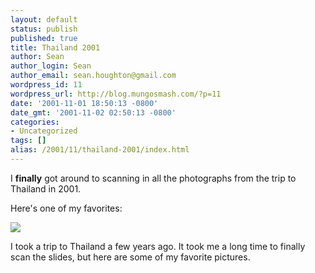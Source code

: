 ```yaml
---
layout: default
status: publish
published: true
title: Thailand 2001
author: Sean
author_login: Sean
author_email: sean.houghton@gmail.com
wordpress_id: 11
wordpress_url: http://blog.mungosmash.com/?p=11
date: '2001-11-01 18:50:13 -0800'
date_gmt: '2001-11-02 02:50:13 -0800'
categories:
- Uncategorized
tags: []
alias: /2001/11/thailand-2001/index.html
---
```

I **finally** got around to scanning in all the photographs from the trip to Thailand in 2001.

Here's one of my favorites:

![]({{site.url_root}}/media/vacation/random/1107938059_AnneSilhouette.jpg)

I took a trip to Thailand a few years ago.  It took me a long time to finally scan the slides, but here are some of my favorite pictures.

